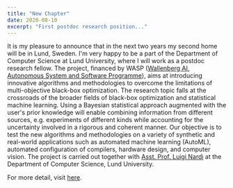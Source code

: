 ```yaml
---
title: "New Chapter"
date: 2020-08-10
excerpt: "First postdoc research position..."
---
```


It is my pleasure to announce that in the next two years my second home will be in Lund, Sweden. I'm very happy to be a part of the Department of Computer Science at Lund University, where I will work as a postdoc research fellow. The project, financed by WASP ([Wallenberg AI, Autonomous System and Software Programme](http://wasp-sweden.org)), aims at introducing innovative algorithms and methodologies to overcome the limitations of multi-objective black-box optimization. The research topic falls at the crossroads of the broader fields of black-box optimization and statistical machine learning. Using a Bayesian statistical approach augmented with the user's prior knowledge will enable combining information from different sources, e.g. experiments of different kinds while accounting for the uncertainty involved in a rigorous and coherent manner. Our objective is to test the new algorithms and methodologies on a variety of synthetic and real-world applications such as automated machine learning (AutoML), automated configuration of compilers, hardware design, and computer vision. The project is carried out together with [Asst. Prof. Luigi Nardi](https://scholar.google.it/citations?user=Kgs3zQoAAAAJ&hl=en) at the Department of Computer Science, Lund University.

For more detail, visit [here](https://lu.varbi.com/en/what:job/jobID:300056/type:job/where:4/apply:1?fbclid=IwAR3EFop3058sDNH5zPdNMuYzlDRr5aqnLqbBOmviiXs5CgRaBYZrCYTle_M).